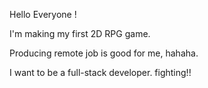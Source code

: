 Hello Everyone !

I'm making my first 2D RPG game.

Producing remote job is good for me, hahaha.

I want to be a full-stack developer. fighting!!

